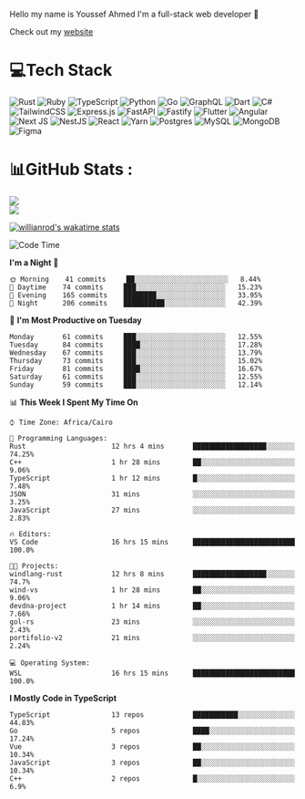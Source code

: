 Hello my name is Youssef Ahmed I'm a full-stack web developer 👋

Check out my [website](https://youssefahmed.vercel.app)
 
# 💻Tech Stack

![Rust](https://img.shields.io/badge/rust-%23000000.svg?style=for-the-badge&logo=rust&logoColor=white) ![Ruby](https://img.shields.io/badge/ruby-%23CC342D.svg?style=for-the-badge&logo=ruby&logoColor=white) ![TypeScript](https://img.shields.io/badge/typescript-%23007ACC.svg?style=for-the-badge&logo=typescript&logoColor=white) ![Python](https://img.shields.io/badge/python-3670A0?style=for-the-badge&logo=python&logoColor=ffdd54) ![Go](https://img.shields.io/badge/go-%2300ADD8.svg?style=for-the-badge&logo=go&logoColor=white) ![GraphQL](https://img.shields.io/badge/-GraphQL-E10098?style=for-the-badge&logo=graphql&logoColor=white) ![Dart](https://img.shields.io/badge/dart-%230175C2.svg?style=for-the-badge&logo=dart&logoColor=white) ![C#](https://img.shields.io/badge/c%23-%23239120.svg?style=for-the-badge&logo=c-sharp&logoColor=white) ![TailwindCSS](https://img.shields.io/badge/tailwindcss-%2338B2AC.svg?style=for-the-badge&logo=tailwind-css&logoColor=white) ![Express.js](https://img.shields.io/badge/express.js-%23404d59.svg?style=for-the-badge&logo=express&logoColor=%2361DAFB) ![FastAPI](https://img.shields.io/badge/FastAPI-005571?style=for-the-badge&logo=fastapi) ![Fastify](https://img.shields.io/badge/fastify-%23000000.svg?style=for-the-badge&logo=fastify&logoColor=white) ![Flutter](https://img.shields.io/badge/Flutter-%2302569B.svg?style=for-the-badge&logo=Flutter&logoColor=white) ![Angular](https://img.shields.io/badge/angular-%23DD0031.svg?style=for-the-badge&logo=angular&logoColor=white) ![Next JS](https://img.shields.io/badge/Next-black?style=for-the-badge&logo=next.js&logoColor=white) ![NestJS](https://img.shields.io/badge/nestjs-%23E0234E.svg?style=for-the-badge&logo=nestjs&logoColor=white) ![React](https://img.shields.io/badge/react-%2320232a.svg?style=for-the-badge&logo=react&logoColor=%2361DAFB) ![Yarn](https://img.shields.io/badge/yarn-%232C8EBB.svg?style=for-the-badge&logo=yarn&logoColor=white) ![Postgres](https://img.shields.io/badge/postgres-%23316192.svg?style=for-the-badge&logo=postgresql&logoColor=white) ![MySQL](https://img.shields.io/badge/mysql-%2300f.svg?style=for-the-badge&logo=mysql&logoColor=white) ![MongoDB](https://img.shields.io/badge/MongoDB-%234ea94b.svg?style=for-the-badge&logo=mongodb&logoColor=white)     ![Figma](https://img.shields.io/badge/figma-%23F24E1E.svg?style=for-the-badge&logo=figma&logoColor=white)

# 📊GitHub Stats :

![](https://github-readme-stats.vercel.app/api?username=joetifa2003&theme=tokyonight&hide_border=false&include_all_commits=false&count_private=false)<br/>
![](https://github-readme-streak-stats.herokuapp.com/?user=joetifa2003&theme=tokyonight&hide_border=false)<br/>

[![willianrod's wakatime stats](https://github-readme-stats.vercel.app/api/wakatime?username=joetifa2003&layout=compact)](https://github.com/anuraghazra/github-readme-stats)
<!--START_SECTION:waka-->
![Code Time](http://img.shields.io/badge/Code%20Time-0%20secs-blue)

**I'm a Night 🦉** 

```text
🌞 Morning    41 commits     ██░░░░░░░░░░░░░░░░░░░░░░░   8.44% 
🌆 Daytime    74 commits     ███░░░░░░░░░░░░░░░░░░░░░░   15.23% 
🌃 Evening    165 commits    ████████░░░░░░░░░░░░░░░░░   33.95% 
🌙 Night      206 commits    ██████████░░░░░░░░░░░░░░░   42.39%

```
📅 **I'm Most Productive on Tuesday** 

```text
Monday       61 commits     ███░░░░░░░░░░░░░░░░░░░░░░   12.55% 
Tuesday      84 commits     ████░░░░░░░░░░░░░░░░░░░░░   17.28% 
Wednesday    67 commits     ███░░░░░░░░░░░░░░░░░░░░░░   13.79% 
Thursday     73 commits     ███░░░░░░░░░░░░░░░░░░░░░░   15.02% 
Friday       81 commits     ████░░░░░░░░░░░░░░░░░░░░░   16.67% 
Saturday     61 commits     ███░░░░░░░░░░░░░░░░░░░░░░   12.55% 
Sunday       59 commits     ███░░░░░░░░░░░░░░░░░░░░░░   12.14%

```


📊 **This Week I Spent My Time On** 

```text
⌚︎ Time Zone: Africa/Cairo

💬 Programming Languages: 
Rust                     12 hrs 4 mins       ██████████████████░░░░░░░   74.25% 
C++                      1 hr 28 mins        ██░░░░░░░░░░░░░░░░░░░░░░░   9.06% 
TypeScript               1 hr 12 mins        █░░░░░░░░░░░░░░░░░░░░░░░░   7.48% 
JSON                     31 mins             ░░░░░░░░░░░░░░░░░░░░░░░░░   3.25% 
JavaScript               27 mins             ░░░░░░░░░░░░░░░░░░░░░░░░░   2.83%

🔥 Editors: 
VS Code                  16 hrs 15 mins      █████████████████████████   100.0%

🐱‍💻 Projects: 
windlang-rust            12 hrs 8 mins       ██████████████████░░░░░░░   74.7% 
wind-vs                  1 hr 28 mins        ██░░░░░░░░░░░░░░░░░░░░░░░   9.06% 
devdna-project           1 hr 14 mins        ██░░░░░░░░░░░░░░░░░░░░░░░   7.66% 
gol-rs                   23 mins             ░░░░░░░░░░░░░░░░░░░░░░░░░   2.43% 
portifolio-v2            21 mins             ░░░░░░░░░░░░░░░░░░░░░░░░░   2.24%

💻 Operating System: 
WSL                      16 hrs 15 mins      █████████████████████████   100.0%

```

**I Mostly Code in TypeScript** 

```text
TypeScript               13 repos            ███████████░░░░░░░░░░░░░░   44.83% 
Go                       5 repos             ████░░░░░░░░░░░░░░░░░░░░░   17.24% 
Vue                      3 repos             ██░░░░░░░░░░░░░░░░░░░░░░░   10.34% 
JavaScript               3 repos             ██░░░░░░░░░░░░░░░░░░░░░░░   10.34% 
C++                      2 repos             █░░░░░░░░░░░░░░░░░░░░░░░░   6.9%

```



<!--END_SECTION:waka-->
